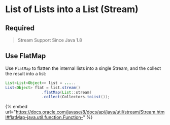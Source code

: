 # List of Lists into a List (Stream)

## Required

> Stream Support Since Java 1.8



## Use FlatMap

Use `FlatMap` to flatten the internal lists into a single Stream, and the collect the result into a list:

```java
List<List<Object>> list = .....
List<Object> flat = list.stream()
                .flatMap(List::stream)
                .collect(Collectors.toList());
```



{% embed url="https://docs.oracle.com/javase/8/docs/api/java/util/stream/Stream.html#flatMap-java.util.function.Function-" %}
